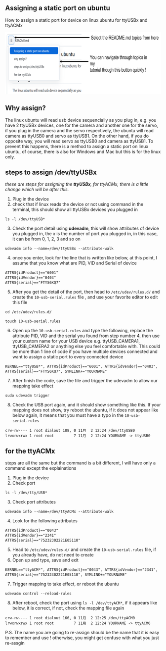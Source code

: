 ## Assigning a static port on ubuntu 
How to assign a static port for device on linux ubuntu for ttyUSBx and ttyACMx

<p align="center">
  <img src=https://github.com/gmp-prem/assigning-static-port-ubuntu/blob/main/picture.png width="700" height="200">
</p>

## Why assign?
The linux ubuntu will read usb device sequencially as you plug in, e.g. you have 2 ttyUSBx devices, one for the camera and another one for the servo, if you plug in the camera and the servo respectively, the ubuntu will read camera as ttyUSB0 and servo as ttyUSB1. On the other hand, if you do opposite way, you will read servo as ttyUSB0 and camera as ttyUSB1. To prevent this happens, there is a method to assign a static port on linux ubuntu, of course, there is also for Windows and Mac but this is for the linux only.

## steps to assign /dev/ttyUSBx
_these are steps for assigning the **ttyUSBx**, for ttyACMx, there is a little change which will be after this._
1. Plug in the device
2. check that if linux reads the device or not using command in the terminal, this should show all ttyUSBx devices you plugged in
```
ls -l /dev/ttyUSB*
```
3. Check the port detail using **udevadm**, this will show attributes of device you plugged in, the _x_ is the number of port you plugged in, in this case, it can be from 0, 1, 2, 3 and so on
```
udevadm info --name=/dev/ttyUSBx --attribute-walk
```
4. once you enter, look for the line that is written like below, at this point, I assume that you know what are PID, VID and Serial of device
```
ATTRS{idProduct}=="6001"
ATTRS{idVendor}=="0403"
ATTRS{serial}=="FTYS6KQ7"
```
5. After you get the detail of the port, then head to `/etc/udev/rules.d/` and create the `10-usb-serial.rules` file , and use your favorite editor to edit this file
```
cd /etc/udev/rules.d/
```
```
touch 10-usb-serial.rules
```
6. Open up the `10-usb-serial.rules` and type the following, replace the attribute PID, VID and the serial you found from step number 4, then use your custom name  for your USB device e.g. ttyUSB_CAMERA1, ttyUSB_CAMERA2 or anything else you feel comfortable with. This could be more than 1 line of code if you have multiple devices connected and want to assign a static port to every connected device
```
KERNEL=="ttyUSB*", ATTRS{idProduct}=="6001", ATTRS{idVendor}=="0403", ATTRS{serial}=="FTYS6KQ7", SYMLINK+="YOURNAME"
```
7. After finish the code, save the file and trigger the udevadm to allow our mapping take effect
```
sudo udevadm trigger
```
8. Check the USB port again, and it should show something like this. If your mapping does not show, try reboot the ubuntu, if it does not appear like below again, it means that you must have a typo in the `10-usb-serial.rules`
```
crw-rw---- 1 root dialout 188, 0 11月  2 12:24 /dev/ttyUSB0
lrwxrwxrwx 1 root root         7 11月  2 12:24 YOURNAME -> ttyUSB0
```

## for the ttyACMx
steps are all the same but the command is a bit different, I will have only a command except the explainations
1. Plug in the device
2. Check port
```
ls -l /dev/tty/USB*
```
3. Check port attributes
```
udevadm info --name=/dev/ttyACMx --attribute-walk
```
4. Look for the following attributes
```
ATTRS{idProduct}=="0043"
ATTRS{idVendor}=="2341"
ATTRS{serial}=="75232302221E05110"
```
5. Head to `/etc/udev/rules.d/` and create the `10-usb-serial.rules` file, if you already have, do not need to create
6. Open up and type, save and exit
```
KERNEL=="ttyACM*", ATTRS{idProduct}=="0043", ATTRS{idVendor}=="2341", ATTRS{serial}=="75232302221E05110", SYMLINK+="YOURNAME"
```
7. Trigger mapping to take effect, or reboot the ubuntu
```
udevadm control --reload-rules
```
8. After reboot, check the port using `ls -l /dev/ttyACM*`, if it appears like below, it is correct, if not, check the mapping file again
```
crw-rw---- 1 root dialout 166, 0 11月  2 12:25 /dev/ttyACM0
lrwxrwxrwx 1 root root         7 11月  2 12:24 YOURNAME -> ttyACM0
```

P.S. The name you are going to re-assign should be the name that it is easy to remember and use ! otherwise, you might get confuse with what you just re-assgin
